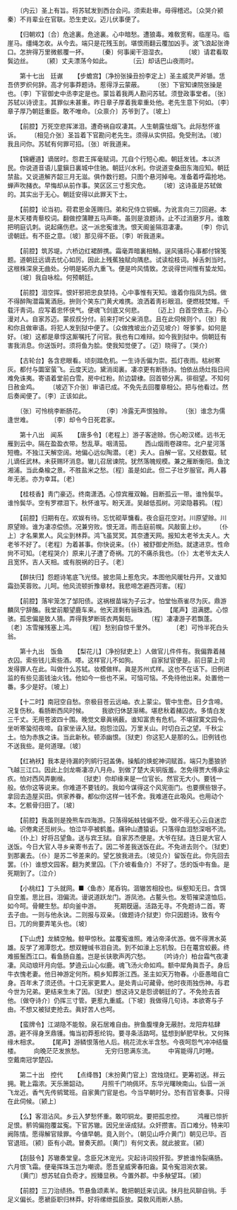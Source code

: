 <!-- { "loadSidebar": true } -->
　　〔内云〕圣上有旨。将苏轼发到西台会问。须索赴审。毋得稽迟。〔众哭介颍秦〕不肖辈业在官联。恐生吏议。迈儿伏事便了。 

　　【归朝欢】〔合〕危途裏。危途裏。心中暗愁。遭狼毒。难敎宽宥。临崖马。临崖马。缰绳怎收。从今去。端只是花残玉剖。堪恨雨翻云覆加凶手。波飞浪起张谗口。怎拚得万里微骸覆一抔。 
　　〔秦〕何事阑干泪湿衣。　　　　〔坡〕请君看取鬓边丝。 
　　〔颍〕丈夫漂荡今如此。　　　　〔云〕却话巴山夜雨时。 

　　第十七出　廷谳 
　　【步蟾宫】〔净扮张操丑扮李定上〕圣主威灵严斧锧。恁吾侪罗织何辞。高才何事莽题诗。惹得浮云蒙蔽。 
　　〔张〕下官知谏院张操是也。〔李〕下官御史中丞李定是也。蒙旨着我两人勘问苏轼。须登政事堂者。〔张〕苏轼以诗谤主。其罪似未甚重。昨日章子厚着我辈重处他。老先生意下何如。〔李〕章子厚乃朝廷重臣。敢不唯命。〔众禀介〕苏爷到了。〔坡上〕 

　　【前腔】万死空悲挥涕泪。遭奇祸自叹凄其。人生朝露怯烟飞。此际愁怀谁诉。 
　　〔相见介张〕圣旨着下官勘问老先生。须得从实供招。免受刑法。〔坡〕我且问你。苏轼有何罪可招。〔张〕听我道来。 

　　【锦纒道】谪居时。怨君王挥毫赋词。兀自个行短心痴。朝廷发钱。本以济民。你说道音语儿童鎭日裏城中住驰。朝廷兴水利。你说道变桑田东海应知。朝廷禁盐。又说道解齐韶三月无滋。俱作数行题。只图个悬河掉电。准备着呼霜抢地。蝉声吹赭衣。早悔却从前作事。笑区区三寸惹灾危。 
　　〔坡〕这诗虽是苏轼做的。其实出于无心。朝廷安得以此罪天下士。 

　　【前腔】论当初。荷君恩金莲赐归。弟和兄侍立铜螭。为讹言向三刀回避。本是木天楼靑藜校词。翻做控蒲鞭五马声嘶。虽则是浪题诗。止不过消磨岁月。谁敢把明庭讥刺。说起痛伤悲。这一派忠寃谁洗。恨天阍釜隔泪凄凄。 
　　〔李〕你讥谤朝廷。有不臣之意。〔坡〕那见得不臣。〔李〕听我道来。 

　　【前腔】筑苏堤。六桥边红裙醉携。霜毫弄暗裏相觭。逞风骚将心事都付锦笺题。道朝廷远谪去忧心如厉。因此上残蕉独赋向隅悲。试读桧枝词。掉舌刺当时。这根株深泉无曲处。分明是妬杀九重飞。便是吟风情致。怎说得世间惟有蛰龙知。 
　　〔坡〕我自咏桧。何预朝廷。 

　　【前腔】泪空挥。恨奸邪把忠良禁持。心中事惟有天知。谁着你指凤为鸱。做不得醉陶潜霜篱酒巵。拚则个笑东门黄犬难携。浪洒着靑衫眼泪。便燃枝焚雉。千载汗靑词。应写着忠怀侠气。便魂飞剑底又何悲。 
　　〔迈上〕白首空依主。丹心漫对人。自家苏迈。蒙叔叔分付。前来打听父亲消息。且在此伺候则个。〔张〕我和你且做审语。将犯人发到狱中便了。〔众做拽坡出介迈见坡介〕呀爹爹。如何是好。〔坡〕这都是章惇这厮嘱托了问官。我也有口难辩。如今我到狱中。倘朝廷有害我消息。你送饭时。须将鱼为脍。使我知觉便了。〔迈〕晓得了。〔哭介〕 

　　【古轮台】各含悲眼看。顷刻踏危机。一生诗舌偏为崇。孤灯夜雨。枯树寒灰。都付与圜室萤飞。云度天边。黛消闺裏。凄凉更有断肠诗。怕依丛炀灶指日间难免诛夷。寄语着堂前白雪。房中红粉。阶边碧棣。回首顿分离。徘徊望。不知何日赦金鸡。 
　　〔坡迈下介张〕审语已成。不免先去回覆章相公。把与他看过。然后奏闻便了。〔李〕正该如此。 

　　〔张〕可怜桃李断肠花。　　　　〔李〕冷露无声恨独赊。 
　　〔张〕谁念为儒逢世难。　　　　〔李〕却令今日死君家。 

　　第十八出　闻系 
　　【唐多令】〔老程上〕游子客途赊。伤心盼汉槎。远书无雁到云中。隔在盈盈衣带。愁乱草。咽淸笳。 
　　西山烟雨卷疎帘。北户星河落短檐。不独江天解空阔。地偏心远似陶潜。〔老〕夫人。自解一官。又经数载。轼儿谪任武林。未获赐环消息。辙儿召居谏院。犹然落魄规模。兼之雁断衡阳。鱼沈湘浦。当此桑楡之景。不胜盐米之愁。〔程〕虽是如此。但二子壮岁服官。两人暮年无恙。亦为幸耳。〔老〕 

　　【桂枝香】靑门豪迈。终南潇洒。心惊宾雁双翰。目断孤云一带。谁怜鬓华。谁怜鬓华。空有罗襟泪下。秋怀谁写。盼天涯。吴越低孤树。河梁隐暮鸦。〔程〕 

　　【前腔】归期有在。欢娱有待。忘忧砌草慵看。夜合庭花空对。川原望赊。川原望赊。谁为凄凉偿债。况兼穷败。恨无涯。雨击庭前幌。风敲窗上纱。 
　　〔仆上〕才名果累人。风尘到林莽。鸿飞虽冥冥。其奈遭天网。报知太老爷太夫人。大老爷不好了。〔老程〕为着甚事。你快说来。〔仆〕被舒御史所劾。就逮进京。性命尙不可知。〔老程哭介〕原来儿子遭了奇祸。兀的不痛杀我也。〔仆〕太老爷太夫人且宽怀。吉人天相。或有脱祸的日子。〔老〕 

　　【醉扶归】怨题诗笔底飞光怪。披忠简上惹危灾。本图他风暖牡丹开。又谁知霜劲芙蓉败。儿呵。他风流顿折豫章材。我悲啼怎避西河害。〔程〕 

　　【前腔】落牢笼怎了邹阳债。这祸根苗端为子云才。怕堂怡燕雀尽为灰。鼎游麟凤宁辞醢。我堂前颙望鹿车来。他天涯剩有骊珠洒。 
　　【尾声】泪满腮。心惊骇。孤忠偏是致人猜。弄得我梦断斑衣两鬓皑。 
　　〔程〕凄凄游子若飘蓬。　　　　〔老〕冻雪摧残塞上鸿。 
　　〔程〕愁别自惊千里外。　　　　〔老〕可怜半死白头翁。 

　　第十九出　饭鱼 
　　【梨花儿】〔净扮狱吏上〕人做官儿件件有。我偏靠着赭衣囚。索些钱儿索些酒。嗏。这样官儿不如狗。 
　　自家狱官便是。前日蒙上司发得罪人在此。叫做什么苏轼。妆模做样。眞是苏州式样。这也不在话下。旧例进监的有些见面钱油火钱。他如今一些也不采。可恼可恼。不免待他出来。处置他一番。多少是好。〔坡上〕 

　　【十二时】南冠空自愁。奈极目苍云远岫。衣上蒙尘。管中生僽。日夕含啼。况复伤秋。看肠断西风时候。 
　　我欲归休瑟渐稀。堪悲秋着赭囚衣。多情白发三千丈。无用苍波四十围。晚觉文章眞祸薮。谁知富贵有危机。不堪寂寞文园令。坐听寒蛩彻夜啼。自家坐诬入狱。抱怨泣囚。万里关山。时切白云之望。千秋尘土。怕为赤族之诛。当此新秋。顿添幽恨。〔狱吏〕你这犯人是那的么。旧例钱也不送我些。是何道理。〔坡〕 

　　【红衲袄】我本是待漏的列鹓行冠盖俦。操觚的焕蛇神词赋首。端只为墨狼骄飞越三江口。因此上剑龙嘶凄凉八月舟。到做了楚大夫铜版羞。怎免得贾大傅承尘疚。怕对西风弄蒯缑。 
　　〔狱吏〕你却缘来是一位官长。然官无大小。要钱一般。依你这等说来。你难道不要钱的。我如今谋得这个风宪衙门。也要撰些银子。拿回去造屋买田。供家养眷。都似你这样一钱不舍。我难道在此吸风。也用动个本。乞骸骨归田了。〔坡〕 

　　【前腔】我虽则是挽熊车四海游。只落得妬蚨钱偏不受。做不得无心云自迷峦岫。识倦禽还觅树头。怕泣华亭被鹤羞。痛钟山遭猿诟。只落得血泪愁深咽不流。 
　　〔仆上〕好将吕望鱼。送与宾王狱。自家苏杰便是。大爷在狱。连日是大官人送饭。今日大官人寻乡亲寄书去了。因二爷差我送饭在此。不免进去则个。〔狱吏〕到那裏去。〔仆〕是苏二爷差来的。望乞放我进去。〔坡见介〕留饭在此。你先回去罢。〔仆〕谁想文园客。翻为羑里囚。〔下介坡看鱼介〕不好了。恁的饭中有鱼。是死期到了。〔泣介〕 

　　【小桃红】丁头就网。■〈鱼赤〉尾呑钩。涸辙苦相投也。纵壑知无日。含饵自空羞。思比目。泪偏流。谩说道跃龙门。游凤池。占鳌头也。发笱摧梁遑恤后。如今呵。骨鲠生愁。却向釜中游。 
　　死期旣逼。活路无寻。不免题诗二首。寄去子由。一则与他永诀。二则报与双亲。〔做题诗介狱吏〕你只因题诗。致有今日。兀的尙要弄笔头也。〔坡〕 

　　【下山虎】龙鳞空触。鲸甲惊秋。盆覆寃谁照。难沾帝泽优游。做不得渭水英雄。反学了湘潭怨尤。想双鲤缄书泪自流。到不如濠上忘机彀。日在鼍宫蛟薮。终难振鬛西江口。看鱼肠自羞。岂是长铗歌声丙穴愁。 
　　〔吟诗介〕柏台霜气夜凄凄。风动琅玕月向低。梦遶云山心似鹿。魂飞汤火命如鸡。额中犀角眞吾子。身后牛衣愧老妻。他日神游定何所。桐乡知葬浙江西。圣主如天万物春。小臣愚暗自亡身。百年未了须还债。十口无家更累人。是处靑山可藏骨。他时夜雨独伤神。与君今世为兄弟。更结来生未了因。〔狱吏〕想这诗又是怨谤朝廷的了。不免抢去首他。〔做夺诗介〕仍挥三寸管。更惹九重威。〔下坡〕我做得几句诗。本欲寄与子由。不想又被狱吏抢去。眞好苦人也呵。 

　　【蛮牌令】江湖隐不能彀。泉石居难自由。拚鱼腹埋身无蔽肘。龙阳弃枯肆游。避不得身烹鼎镬。悔当初莽惹纶钩。要寻条活路呵。猛想到鲈肥早秋。又何殊缘木相求。 
　　【尾声】游鳞恨落他人后。桃花流水半含愁。今夜呵怨气冲冲结蜃楼。 
　　向晚茫茫发旅愁。　　　　无穷归思满东流。 
　　中宵能得几时睡。　　　　空戴南冠学楚囚。 

　　第二十出　控代 
　　【点绛唇】〔末扮黄门官上〕宫烛烧红。更筹初送。祥云拥。靴上霜浓。天乐箫韶动。 
　　月照千门响佩环。东华光曙映南山。仙音一派飞龙近。香气先传鹓鹭班。自家黄门官是也。今当早朝时分。恐有百官奏事。只得在此伺候。〔颍上〕 

　　【么】客泪沾风。乡云入梦愁怀重。敢叩铜龙。要把孤忠控。 
　　鸿雁已惊折足恨。鹡鸰偏抱覆盆寃。下官苏辙。因兄坐诬成狱。众奸攒害。百口难分。特来叩阙陈情。愿得解官赎罪。今値早朝。竟入则个。〔朝见山呼介黄门〕朝见已毕。百官退班。〔颍〕臣有小疏。冒奏天颜。〔黄门〕有何文表。就此披宣。〔颍〕 

　　【刮鼓令】苏辙奏堂皇。念臣兄沐宠光。灾起诗词投犴狴。罗摭谁怜裂痛肠。六月恨飞霜。便毫挥珠玉岂为嘲谤。愿吾皇威霁春阳盎。莫令寃泪涴衣裳。 
　　〔黄门〕想苏轼自负奇才。觊臻显秩。今置外郡。中多觖望耳。〔颍〕 

　　【前腔】三刀治绩扬。节悬鱼颂素羊。敢把朝廷来讥讽。抹月批风聊自徜。手足义偏长。愿褫臣职归林莽。好将缧绁孤臣放。莫敎风雨断人肠。 
